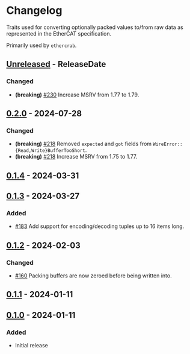 # Changelog

Traits used for converting optionally packed values to/from raw data as represented in the EtherCAT
specification.

Primarily used by `ethercrab`.

<!-- next-header -->

## [Unreleased] - ReleaseDate

### Changed

- **(breaking)** [#230](https://github.com/ethercrab-rs/ethercrab/pull/230) Increase MSRV from 1.77
  to 1.79.

## [0.2.0] - 2024-07-28

### Changed

- **(breaking)** [#218](https://github.com/ethercrab-rs/ethercrab/pull/218) Removed `expected` and
  `got` fields from `WireError::{Read,Write}BufferTooShort`.
- **(breaking)** [#218](https://github.com/ethercrab-rs/ethercrab/pull/218) Increase MSRV from 1.75
  to 1.77.

## [0.1.4] - 2024-03-31

## [0.1.3] - 2024-03-27

### Added

- [#183](https://github.com/ethercrab-rs/ethercrab/pull/183) Add support for encoding/decoding
  tuples up to 16 items long.

## [0.1.2] - 2024-02-03

### Changed

- [#160](https://github.com/ethercrab-rs/ethercrab/pull/160) Packing buffers are now zeroed before
  being written into.

## [0.1.1] - 2024-01-11

## [0.1.0] - 2024-01-11

### Added

- Initial release

<!-- next-url -->
[unreleased]: https://github.com/ethercrab-rs/ethercrab/compare/ethercrab-wire-v0.1.4...HEAD
[0.1.4]: https://github.com/ethercrab-rs/ethercrab/compare/ethercrab-wire-v0.1.3...ethercrab-wire-v0.1.4

[0.1.3]: https://github.com/ethercrab-rs/ethercrab/compare/ethercrab-wire-v0.1.2...ethercrab-wire-v0.1.3

[unreleased]: https://github.com/ethercrab-rs/ethercrab/compare/ethercrab-wire-v0.2.0...HEAD
[0.2.0]:
  https://github.com/ethercrab-rs/ethercrab/compare/ethercrab-wire-v0.1.4...ethercrab-wire-v0.2.0
[0.1.4]:
  https://github.com/ethercrab-rs/ethercrab/compare/ethercrab-wire-v0.1.3...ethercrab-wire-v0.1.4
[0.1.3]:
  https://github.com/ethercrab-rs/ethercrab/compare/ethercrab-wire-v0.1.2...ethercrab-wire-v0.1.3
[0.1.2]:
  https://github.com/ethercrab-rs/ethercrab/compare/ethercrab-wire-v0.1.1...ethercrab-wire-v0.1.2
[0.1.1]:
  https://github.com/ethercrab-rs/ethercrab/compare/ethercrab-wire-v0.1.0...ethercrab-wire-v0.1.1
[0.1.0]: https://github.com/ethercrab-rs/ethercrab/compare/HEAD...ethercrab-wire-v0.1.0
